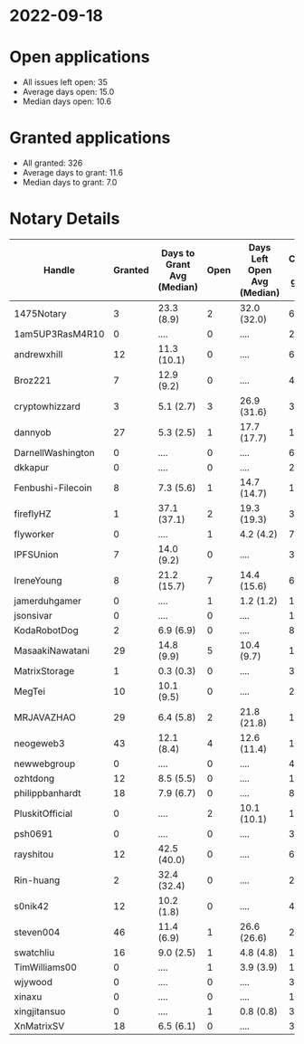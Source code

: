 2022-09-18
==========

# Open applications

- All issues left open: 35
- Average days open: 15.0
- Median days open: 10.6

# Granted applications

- All granted: 326
- Average days to grant: 11.6
- Median days to grant: 7.0

# Notary Details

| Handle            |   Granted | Days to Grant Avg (Median)   |   Open | Days Left Open Avg (Median)   |   Closed (no grant) |
|-------------------|-----------|------------------------------|--------|-------------------------------|---------------------|
| 1475Notary        |         3 | 23.3  (8.9)                  |      2 | 32.0  (32.0)                  |                   6 |
| 1am5UP3RasM4R10   |         0 | ....                         |      0 | ....                          |                   2 |
| andrewxhill       |        12 | 11.3  (10.1)                 |      0 | ....                          |                  69 |
| Broz221           |         7 | 12.9  (9.2)                  |      0 | ....                          |                  41 |
| cryptowhizzard    |         3 | 5.1  (2.7)                   |      3 | 26.9  (31.6)                  |                  31 |
| dannyob           |        27 | 5.3  (2.5)                   |      1 | 17.7  (17.7)                  |                 135 |
| DarnellWashington |         0 | ....                         |      0 | ....                          |                   6 |
| dkkapur           |         0 | ....                         |      0 | ....                          |                   2 |
| Fenbushi-Filecoin |         8 | 7.3  (5.6)                   |      1 | 14.7  (14.7)                  |                 103 |
| fireflyHZ         |         1 | 37.1  (37.1)                 |      2 | 19.3  (19.3)                  |                   3 |
| flyworker         |         0 | ....                         |      1 | 4.2  (4.2)                    |                   7 |
| IPFSUnion         |         7 | 14.0  (9.2)                  |      0 | ....                          |                  33 |
| IreneYoung        |         8 | 21.2  (15.7)                 |      7 | 14.4  (15.6)                  |                  62 |
| jamerduhgamer     |         0 | ....                         |      1 | 1.2  (1.2)                    |                   1 |
| jsonsivar         |         0 | ....                         |      0 | ....                          |                  13 |
| KodaRobotDog      |         2 | 6.9  (6.9)                   |      0 | ....                          |                   8 |
| MasaakiNawatani   |        29 | 14.8  (9.9)                  |      5 | 10.4  (9.7)                   |                 121 |
| MatrixStorage     |         1 | 0.3  (0.3)                   |      0 | ....                          |                   3 |
| MegTei            |        10 | 10.1  (9.5)                  |      0 | ....                          |                  28 |
| MRJAVAZHAO        |        29 | 6.4  (5.8)                   |      2 | 21.8  (21.8)                  |                 124 |
| neogeweb3         |        43 | 12.1  (8.4)                  |      4 | 12.6  (11.4)                  |                 163 |
| newwebgroup       |         0 | ....                         |      0 | ....                          |                   4 |
| ozhtdong          |        12 | 8.5  (5.5)                   |      0 | ....                          |                 110 |
| philippbanhardt   |        18 | 7.9  (6.7)                   |      0 | ....                          |                  81 |
| PluskitOfficial   |         0 | ....                         |      2 | 10.1  (10.1)                  |                   1 |
| psh0691           |         0 | ....                         |      0 | ....                          |                   3 |
| rayshitou         |        12 | 42.5  (40.0)                 |      0 | ....                          |                  62 |
| Rin-huang         |         2 | 32.4  (32.4)                 |      0 | ....                          |                   2 |
| s0nik42           |        12 | 10.2  (1.8)                  |      0 | ....                          |                  46 |
| steven004         |        46 | 11.4  (6.9)                  |      1 | 26.6  (26.6)                  |                 204 |
| swatchliu         |        16 | 9.0  (2.5)                   |      1 | 4.8  (4.8)                    |                 116 |
| TimWilliams00     |         0 | ....                         |      1 | 3.9  (3.9)                    |                  13 |
| wjywood           |         0 | ....                         |      0 | ....                          |                  39 |
| xinaxu            |         0 | ....                         |      0 | ....                          |                   1 |
| xingjitansuo      |         0 | ....                         |      1 | 0.8  (0.8)                    |                   3 |
| XnMatrixSV        |        18 | 6.5  (6.1)                   |      0 | ....                          |                  38 |